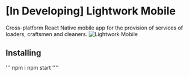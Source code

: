 # \[In Developing] Lightwork Mobile
Cross-platform React Native mobile app for the provision of services of loaders, craftsmen and cleaners.
![Lightwork Mobile](https://mir-s3-cdn-cf.behance.net/project_modules/fs/673c6f92412199.5e4ae932dd4c3.png)

## Installing 
'''
npm i
npm start
''''

